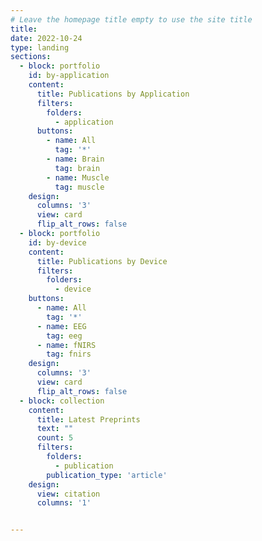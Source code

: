 ```yaml
---
# Leave the homepage title empty to use the site title
title:
date: 2022-10-24
type: landing
sections:
  - block: portfolio
    id: by-application
    content:
      title: Publications by Application
      filters:
        folders:
          - application
      buttons:
        - name: All
          tag: '*'
        - name: Brain
          tag: brain
        - name: Muscle
          tag: muscle
    design:
      columns: '3'
      view: card
      flip_alt_rows: false    
  - block: portfolio
    id: by-device
    content:
      title: Publications by Device
      filters:
        folders:
          - device
    buttons:
      - name: All
        tag: '*'
      - name: EEG
        tag: eeg
      - name: fNIRS
        tag: fnirs
    design:
      columns: '3'
      view: card
      flip_alt_rows: false
  - block: collection
    content:
      title: Latest Preprints
      text: ""
      count: 5
      filters:
        folders:
          - publication
        publication_type: 'article'
    design:
      view: citation
      columns: '1'


---
```

